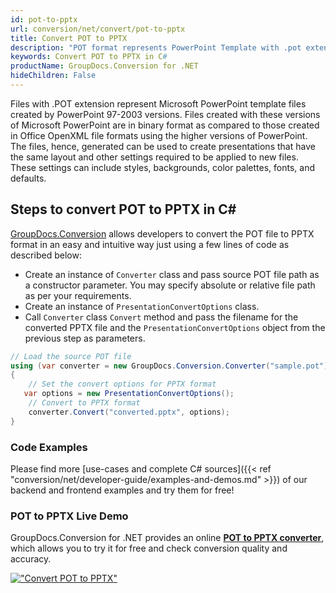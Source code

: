 ```yaml
---
id: pot-to-pptx
url: conversion/net/convert/pot-to-pptx
title: Convert POT to PPTX
description: "POT format represents PowerPoint Template with .pot extension. Learn how to convert POT to PPTX file programmatically in C# language using GroupDocs.Conversion for .NET library."
keywords: Convert POT to PPTX in C#
productName: GroupDocs.Conversion for .NET
hideChildren: False
---
```


Files with .POT extension represent Microsoft PowerPoint template files created by PowerPoint 97-2003 versions. Files created with these versions of Microsoft PowerPoint are in binary format as compared to those created in Office OpenXML file formats using the higher versions of PowerPoint. The files, hence, generated can be used to create presentations that have the same layout and other settings required to be applied to new files. These settings can include styles, backgrounds, color palettes, fonts, and defaults.

## Steps to convert POT to PPTX in C#

[GroupDocs.Conversion](https://products.groupdocs.com/conversion/net) allows developers to convert the POT file to PPTX format in an easy and intuitive way just using a few lines of code as described below:

* Create an instance of `Converter` class and pass source POT file path as a constructor parameter. You may specify absolute or relative file path as per your requirements. 
* Create an instance of `PresentationConvertOptions` class.
* Call `Converter` class `Convert` method and pass the filename for the converted PPTX file and the `PresentationConvertOptions` object from the previous step as parameters.

```csharp
// Load the source POT file
using (var converter = new GroupDocs.Conversion.Converter("sample.pot"))
{
    // Set the convert options for PPTX format
   var options = new PresentationConvertOptions();
    // Convert to PPTX format
    converter.Convert("converted.pptx", options);
}
```

### Code Examples

Please find more [use-cases and complete C# sources]({{< ref "conversion/net/developer-guide/examples-and-demos.md" >}}) of our backend and frontend examples and try them for free!

### POT to PPTX Live Demo

GroupDocs.Conversion for .NET provides an online [**POT to PPTX converter**](https://products.groupdocs.app/conversion/pot-to-pptx), which allows you to try it for free and check conversion quality and accuracy.

[!["Convert POT to PPTX"](conversion/net/images/convert-to-pptx/convert-pot-to-pptx.png)](https://products.groupdocs.app/conversion/pot-to-pptx)
